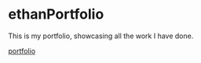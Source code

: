 # ethanPortfolio
This is my portfolio, showcasing all the work I have done.

[portfolio](https://ethan-portfolio.surge.sh/)
